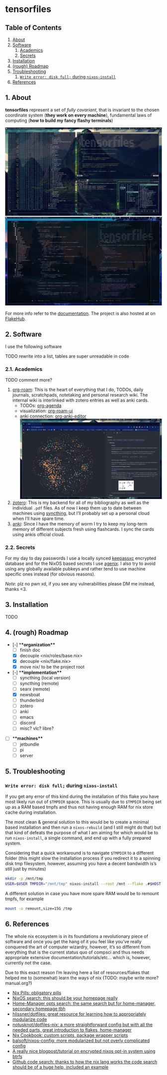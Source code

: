 # tensorfiles

## Table of Contents

1. [About](1-about)
2. [Software](2-software)
   1. [Academics](21-academics)
   2. [Secrets](22-secrets)
3. [Installation](3-installation)
4. [(rough) Roadmap](4-rough-roadmap)
5. [Troubleshooting](5-troubleshooting)
   1. [`Write error: disk full;` during `nixos-install`](write-error-disk-full-during-nixos-install)
6. [References](6-references)

## 1. About

**tensorfiles** represent a set of _fully covariant_, that is invariant to the
chosen coordinate system (**they work on every machine**), fundamental
laws of computing (**how to build my fancy flashy terminals**)

![img](pkgs/docs/docs/assets/images/showcase_1.png)
![img](pkgs/docs/docs/assets/images/showcase_2.png)

For more info refer to the [documentation](https://tsandrini.github.io/tensorfiles/).
The project is also hosted at on [FlakeHub](https://flakehub.com/flake/tsandrini/tensorfiles/).

## 2. Software

I use the following software

TODO rewrite into a list, tables are super unreadable in code

### 2.1. Academics

TODO comment more?

1. [org-roam](https://www.orgroam.com/): This is the heart of everything that I
   do, TODOs, daily journals, scratchpads, notetaking and personal research wiki.
   The internal wiki is interlinked with zotero entries as well as anki cards.
   - TODOs: [org-agenda](https://orgmode.org/manual/Agenda-Views.html)
   - visualization: [org-roam-ui](https://github.com/org-roam/org-roam-ui)
   - anki connection: [org-anki-editor](https://github.com/louietan/anki-editor)
     ![img](pkgs/docs/docs/assets/images/showcase_org_roam_ui.png)
2. [zotero](https://www.zotero.org/): This is my backend for all of my
   bibliography as well as the individual `.pdf` files. As of now I keep them up
   to date between machines using [syncthing](https://syncthing.net/), but
   I&rsquo;ll probably set up a personal cloud when I&rsquo;ll have spare time.
3. [anki](https://apps.ankiweb.net/): Since I have the memory of worm I try to
   keep my long-term memory of different subjects fresh using flashcards. I sync
   the cards using ankis official cloud.

### 2.2. Secrets

For my day to day passwords I use a locally synced
[keepassxc](https://keepassxc.org/) encrypted database and for the NixOS based
secrets I use [agenix](https://github.com/ryantm/agenix). I also try to avoid
using any globally available pubkeys and rather tend to use machine specific
ones instead (for obvious reasons).

_Note_: plz no pwn xd, if you see any vulnerabilities please DM me instead,
thanks <3.

## 3. Installation

TODO

## 4. (rough) Roadmap

- [-] \***\*organization\*\***
  - [ ] finish doc
  - [x] decouple <nix/roles/base.nix>
  - [x] decouple <nix/flake.nix>
  - [x] move nix/ to be the project root
- [-] \***\*implementation\*\***
  - [ ] syncthing (local version)
  - [ ] syncthing (remote)
  - [ ] searx (remote)
  - [x] newsboat
  - [ ] thunderbird
  - [ ] zotero
  - [ ] anki
  - [ ] emacs
  - [ ] discord
  - [ ] misc? vlc? libre?
- [ ] \***\*machines\*\***
  - [ ] jetbundle
  - [ ] pi
  - [ ] server

## 5. Troubleshooting

### `Write error: disk full;` during `nixos-install`

If you get any error of this kind during the installation of this flake
you have most likely run out of `$TMPDIR` space. This is usually due
to `$TMPDIR` being set up as a RAM based tmpfs and thus not having enough
RAM for nix store cache during installation.

The most clean & general solution to this would be to create a minimal
based installation and then run a `nixos-rebuild` (and I still might do that)
but that kind of defeats the purpose of what I am aiming for which would be
to run `nixos-install`, a single command, and end up with a fully prepared
system.

Considering that a quick workaround is to navigate `$TMPDIR` to a different
folder (this might slow the installation process if you redirect it to a
spinning disk tmp filesystem, however, assuming you have a decent bandwidth
is&rsquo;s still just by minutes)

```bash
mkdir -p /mnt/tmp
USER=$USER TMPDIR="/mnt/tmp" nixos-install --root /mnt --flake .#$HOST
```

A different solution in case you have more spare RAM would be to remount
tmpfs, for example

```bash
mount -o remount,size=15G /tmp
```

## 6. References

The whole nix ecosystem is in its foundations a revolutionary piece of
software and once you get the hang of it you feel like you&rsquo;ve really
conquered the art of computer wizardry, however, it&rsquo;s so different from
everything that is the current status quo of compsci and thus needs
appropriate extensive documentation/tutorials/etc&#x2026; which is, however,
currently not the case.

Due to this exact reason I&rsquo;m leaving here a list of resources/flakes that
helped me to (somewhat) learn the ways of nix (TODO: maybe write more?
manual.org?)

- [Nix Pills: obligatory pills](https://nixos.org/guides/nix-pills/)
- [NixOS search: this should be your homepage really](https://search.nixos.org/options)
- [Home-Manager opts search: the same search but for home-manager, secondary
  homepage tbh](https://mipmip.github.io/home-manager-option-search/)
- [hlissner/dotfiles: great resource for learning how to appropriately modularize code](https://github.com/hlissner/dotfiles)
- [notusknot/dotfiles-nix: a more straightforward config but with all the needed
  parts, great introduction to flakes, home-manager](https://github.com/notusknot/dotfiles-nix)
- [Nix Cookbook: custom scripts, package wrapper scripts](https://nixos.wiki/wiki/Nix_Cookbook)
- [balsoft/nixos-config: more modularized but not overly complicated config](https://github.com/balsoft/nixos-config)
- [A really nice blogpost/tutorial on encrypted nixos opt-in system using btrfs](https://mt-caret.github.io/blog/posts/2020-06-29-optin-state.html)
- [Github code search: thanks to how the nix lang works the code search should be of a huge help, included an example](https://github.com/search?q=pkgs.writeShellScriptBin+language%3ANix&type=code&l=Nix)
